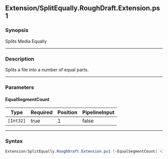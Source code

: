 Extension/SplitEqually.RoughDraft.Extension.ps1
-----------------------------------------------

### Synopsis
Splits Media Equally

---

### Description

Splits a file into a number of equal parts.

---

### Parameters
#### **EqualSegmentCount**

|Type     |Required|Position|PipelineInput|
|---------|--------|--------|-------------|
|`[Int32]`|true    |1       |false        |

---

### Syntax
```PowerShell
Extension/SplitEqually.RoughDraft.Extension.ps1 [-EqualSegmentCount] <Int32> [<CommonParameters>]
```
